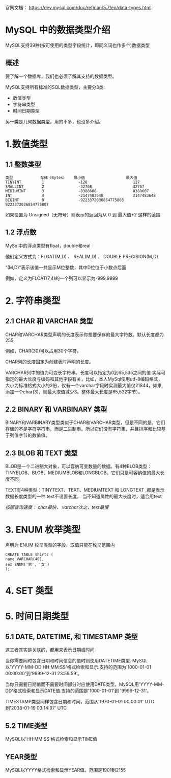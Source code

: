 
官网文档： https://dev.mysql.com/doc/refman/5.7/en/data-types.html

# MySQL 中的数据类型介绍

MySQL支持39种(按可使用的类型字段统计，即同义词也作多个)数据类型


## 概述

要了解一个数据库，我们也必须了解其支持的数据类型。

MySQL支持所有标准的SQL数据类型，主要分3类:

- 数值类型
- 字符串类型
- 时间日期类型
  
另一类是几何数据类型，用的不多，也没多介绍。   

# 1.数值类型

## 1.1 整数类型

```
类型            存储（Bytes）   最小值                  最大值
TINYINT         1               -128                    127
SMALLINT        2               -32768                  32767
MEDIUMINT       3               -8388608                8388607
INT             4               -2147483648             2147483648
BIGINT          8               -9223372036854775808    9223372036854775807
```

如果设置为 Unsigned（无符号）则表示的返回为从 0 到 最大值*2 这样的范围

## 1.2 浮点数

MySql中的浮点类型有float，double和real

他们定义方式为：FLOAT(M,D) 、 REAL(M,D) 、 DOUBLE PRECISION(M,D)

“(M,D)”表示该值一共显示M位整数，其中D位位于小数点后面

例如，定义为FLOAT(7,4)的一个列可以显示为-999.9999



# 2. 字符串类型

## 2.1 CHAR 和 VARCHAR 类型

CHAR和VARCHAR类型声明的长度表示你想要保存的最大字符数。默认长度都为255

例如，CHAR(30)可以占用30个字符。

CHAR列的长度固定为创建表时声明的长度。

VARCHAR列中的值为可变长字符串。长度可以指定为0到65,535之间的值
实际可指定的最大长度与编码和其他字段有关，比如，本人MySql使用utf-8编码格式，大小为标准格式大小的2倍，仅有一个varchar字段时实测最大值仅21844，如果添加一个char(3)，则最大取值减少3。整体最大长度是65,532字节）。


## 2.2 BINARY 和 VARBINARY 类型

BINARY和VARBINARY类型类似于CHAR和VARCHAR类型，但是不同的是，它们存储的不是字符字符串，而是二进制串。所以它们没有字符集，并且排序和比较基于列值字节的数值值。


## 2.3 BLOB 和 TEXT 类型

BLOB是一个二进制大对象，可以容纳可变数量的数据。有4种BLOB类型：TINYBLOB、BLOB、MEDIUMBLOB和LONGBLOB。它们只是可容纳值的最大长度不同。

TEXT有4种类型：TINYTEXT、TEXT、MEDIUMTEXT 和 LONGTEXT ,都是表示数据长度类型的一种.text不设置长度， 当不知道属性的最大长度时，适合用text

*按照查询速度： char最快， varchar次之，text最慢*



# 3. ENUM 枚举类型

声明为 ENUM 枚举类型的字段，取值只能在枚举范围内

```
CREATE TABLE shirts (
name VARCHAR(40),
sex ENUM('男', '女')
);
```


# 4. SET 类型




# 5. 时间日期类型

## 5.1 DATE, DATETIME, 和 TIMESTAMP 类型

这三者其实是关联的，都用来表示日期或时间

当你需要同时包含日期和时间信息的值时则使用DATETIME类型. MySQL以'YYYY-MM-DD HH:MM:SS'格式检索和显示.支持的范围为'1000-01-01 00:00:00'到'9999-12-31 23:59:59'。

当你只需要日期值而不需要时间部分时应使用DATE类型。MySQL用'YYYY-MM-DD'格式检索和显示DATE值.支持的范围是'1000-01-01'到 '9999-12-31'。

TIMESTAMP类型同样包含日期和时间，范围从'1970-01-01 00:00:01' UTC 到'2038-01-19 03:14:07' UTC


## 5.2 TIME类型

MySQL以'HH:MM:SS'格式检索和显示TIME值


## YEAR类型

MySQL以YYYY格式检索和显示YEAR值。范围是1901到2155

